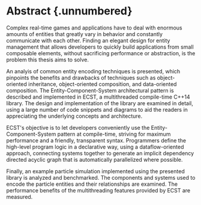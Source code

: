 


# Abstract {.unnumbered}

Complex real-time games and applications have to deal with enormous amounts of entities that greatly vary in behavior and constantly communicate with each other. Finding an elegant design for entity management that allows developers to quickly build applications from small composable elements, without sacrificing performance or abstraction, is the problem this thesis aims to solve.

An analyis of common entity encoding techniques is presented, which pinpoints the benefits and drawbacks of techniques such as object-oriented inheritance, object-oriented composition, and data-oriented composition. The Entity-Component-System architectural pattern is described and implemented in ECST, a multithreaded compile-time C++14 library. The design and implementation of the library are examined in detail, using a large number of code snippets and diagrams to aid the readers in appreciating the underlying concepts and architecture.

ECST's objective is to let developers conveniently use the Entity-Component-System pattern at compile-time, striving for maximum performance and a friendly, transparent syntax. Programmers define the high-level program logic in a declarative way, using a dataflow-oriented approach, connecting systems together to generate an implicit dependency directed acyclic graph that is automatically parallelized where possible.

Finally, an example particle simulation implemented using the presented library is analyzed and benchmarked. The components and systems used to encode the particle entities and their relationships are examined. The performance benefits of the multithreading features provided by ECST are measured.